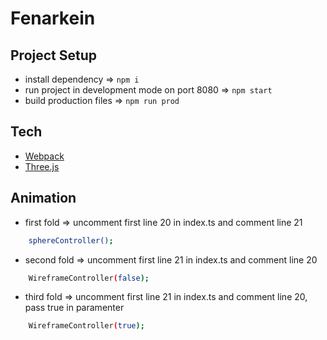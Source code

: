 # Fenarkein

## Project Setup

- install dependency => `npm i`
- run project in development mode on port 8080 => `npm start`
- build production files => `npm run prod`


## Tech

- [Webpack](https://webpack.js.org/guides/development/)
- [Three.js](https://threejs.org/docs/index.html#manual/en/introduction/Installation)

## Animation
- first fold => uncomment first line 20 in index.ts and comment line 21
```sh
    sphereController();
```
- second fold => uncomment first line 21 in index.ts and comment line 20
```sh
    WireframeController(false);
```
- third fold => uncomment first line 21 in index.ts and comment line 20, pass true in paramenter
```sh
    WireframeController(true);
```